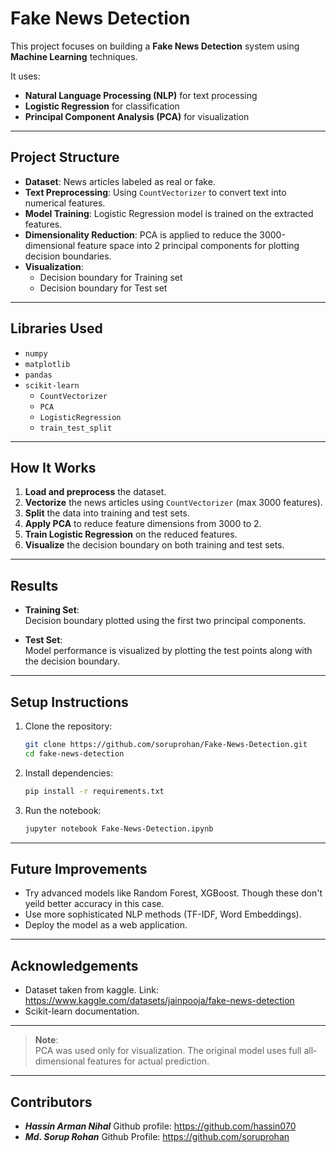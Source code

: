 # Fake News Detection

This project focuses on building a **Fake News Detection** system using **Machine Learning** techniques.

It uses:
- **Natural Language Processing (NLP)** for text processing
- **Logistic Regression** for classification
- **Principal Component Analysis (PCA)** for visualization

---

## Project Structure

- **Dataset**: News articles labeled as real or fake.
- **Text Preprocessing**: Using `CountVectorizer` to convert text into numerical features.
- **Model Training**: Logistic Regression model is trained on the extracted features.
- **Dimensionality Reduction**: PCA is applied to reduce the 3000-dimensional feature space into 2 principal components for plotting decision boundaries.
- **Visualization**:
  - Decision boundary for Training set
  - Decision boundary for Test set

---

## Libraries Used

- `numpy`
- `matplotlib`
- `pandas`
- `scikit-learn`
  - `CountVectorizer`
  - `PCA`
  - `LogisticRegression`
  - `train_test_split`

---

## How It Works

1. **Load and preprocess** the dataset.
2. **Vectorize** the news articles using `CountVectorizer` (max 3000 features).
3. **Split** the data into training and test sets.
4. **Apply PCA** to reduce feature dimensions from 3000 to 2.
5. **Train Logistic Regression** on the reduced features.
6. **Visualize** the decision boundary on both training and test sets.

---

## Results

- **Training Set**:  
  Decision boundary plotted using the first two principal components.

- **Test Set**:  
  Model performance is visualized by plotting the test points along with the decision boundary.

---

## Setup Instructions

1. Clone the repository:
   ```bash
   git clone https://github.com/soruprohan/Fake-News-Detection.git
   cd fake-news-detection
   ```

2. Install dependencies:
   ```bash
   pip install -r requirements.txt
   ```

3. Run the notebook:
   ```bash
   jupyter notebook Fake-News-Detection.ipynb
   ```

---

## Future Improvements

- Try advanced models like Random Forest, XGBoost. Though these don't yeild better accuracy in this case.
- Use more sophisticated NLP methods (TF-IDF, Word Embeddings).
- Deploy the model as a web application.

---

## Acknowledgements

- Dataset taken from kaggle. Link: 
https://www.kaggle.com/datasets/jainpooja/fake-news-detection
- Scikit-learn documentation.

---

> **Note**:  
> PCA was used only for visualization. The original model uses full   all-dimensional features for actual prediction.

---

## Contributors
- ***Hassin Arman Nihal*** Github profile: https://github.com/hassin070 
- ***Md. Sorup Rohan*** Github Profile: https://github.com/soruprohan
